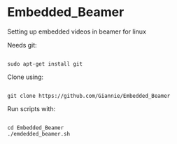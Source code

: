 Embedded_Beamer
===============

Setting up embedded videos in beamer for linux

Needs git:

<code>
sudo apt-get install git
</code>

Clone using:

<code>
git clone https://github.com/Giannie/Embedded_Beamer
</code>

Run scripts with:

<code>
cd Embedded_Beamer
./emdedded_beamer.sh
</code>

